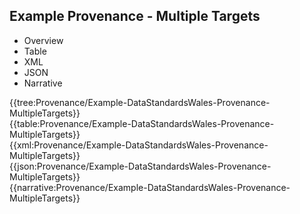 <div class="warning"><span class="ClinicalWarn"></span></div>

## Example Provenance - Multiple Targets

<div class="tab-wrap">
  <ul class="tab-head">
    <li class="tablink" onclick="openCity(this,'tabtree')" data-target="tabtree">
      Overview
    </li>
    <li class="tablink" onclick="openCity(this,'tabtable')" data-target="tabtable">
      Table
    </li>
    <li class="tablink tab-active" onclick="openCity(this,'tabxml')" data-target="tabxml">
      XML
    </li>    
    <li class="tablink" onclick="openCity(this,'tabjson')" data-target="tabjson">
      JSON
    </li>    
    <li class="tablink" onclick="openCity(this,'tabnarrative')" data-target="tabnarrative">
      Narrative
    </li>
  </ul>
  <div class="tab-main">
    <div id="tabtree" class="tabcontent">
      {{tree:Provenance/Example-DataStandardsWales-Provenance-MultipleTargets}}
    </div>
    <div id="tabtable" class="tabcontent">
      {{table:Provenance/Example-DataStandardsWales-Provenance-MultipleTargets}}
    </div>       
    <div id="tabxml" class="tabcontent active">      
      {{xml:Provenance/Example-DataStandardsWales-Provenance-MultipleTargets}}
    </div>
    <div id="tabjson" class="tabcontent">
      {{json:Provenance/Example-DataStandardsWales-Provenance-MultipleTargets}}
    </div>       
    <div id="tabnarrative" class="tabcontent">
      {{narrative:Provenance/Example-DataStandardsWales-Provenance-MultipleTargets}}
    </div>  
  </div>
</div>